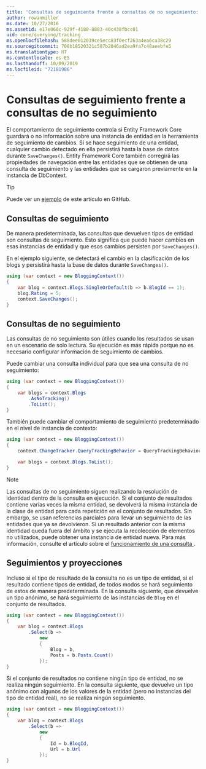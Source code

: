 ```yaml
---
title: 'Consultas de seguimiento frente a consultas de no seguimiento: EF Core'
author: rowanmiller
ms.date: 10/27/2016
ms.assetid: e17e060c-929f-4180-8883-40c438fbcc01
uid: core/querying/tracking
ms.openlocfilehash: 588dee012039ce5ecc83f0ecf263a4ea6ca38c29
ms.sourcegitcommit: 708b18520321c587b2046ad2ea9fa7c48aeebfe5
ms.translationtype: HT
ms.contentlocale: es-ES
ms.lasthandoff: 10/09/2019
ms.locfileid: "72181986"
---
```

# <a name="tracking-vs-no-tracking-queries"></a>Consultas de seguimiento frente a consultas de no seguimiento

El comportamiento de seguimiento controla si Entity Framework Core guardará o no información sobre una instancia de entidad en la herramienta de seguimiento de cambios. Si se hace seguimiento de una entidad, cualquier cambio detectado en ella persistirá hasta la base de datos durante `SaveChanges()`. Entity Framework Core también corregirá las propiedades de navegación entre las entidades que se obtienen de una consulta de seguimiento y las entidades que se cargaron previamente en la instancia de DbContext.

> [!TIP]  
> Puede ver un [ejemplo](https://github.com/aspnet/EntityFramework.Docs/tree/master/samples/core/Querying) de este artículo en GitHub.

## <a name="tracking-queries"></a>Consultas de seguimiento

De manera predeterminada, las consultas que devuelven tipos de entidad son consultas de seguimiento. Esto significa que puede hacer cambios en esas instancias de entidad y que esos cambios persisten por `SaveChanges()`.

En el ejemplo siguiente, se detectará el cambio en la clasificación de los blogs y persistirá hasta la base de datos durante `SaveChanges()`.

<!-- [!code-csharp[Main](samples/core/Querying/Tracking/Sample.cs)] -->
``` csharp
using (var context = new BloggingContext())
{
    var blog = context.Blogs.SingleOrDefault(b => b.BlogId == 1);
    blog.Rating = 5;
    context.SaveChanges();
}
```

## <a name="no-tracking-queries"></a>Consultas de no seguimiento

Las consultas de no seguimiento son útiles cuando los resultados se usan en un escenario de solo lectura. Su ejecución es más rápida porque no es necesario configurar información de seguimiento de cambios.

Puede cambiar una consulta individual para que sea una consulta de no seguimiento:

<!-- [!code-csharp[Main](samples/core/Querying/Tracking/Sample.cs?highlight=4)] -->
``` csharp
using (var context = new BloggingContext())
{
    var blogs = context.Blogs
        .AsNoTracking()
        .ToList();
}
```

También puede cambiar el comportamiento de seguimiento predeterminado en el nivel de instancia de contexto:

<!-- [!code-csharp[Main](samples/core/Querying/Tracking/Sample.cs?highlight=3)] -->
``` csharp
using (var context = new BloggingContext())
{
    context.ChangeTracker.QueryTrackingBehavior = QueryTrackingBehavior.NoTracking;

    var blogs = context.Blogs.ToList();
}
```

> [!NOTE]  
> Las consultas de no seguimiento siguen realizando la resolución de identidad dentro de la consulta en ejecución. Si el conjunto de resultados contiene varias veces la misma entidad, se devolverá la misma instancia de la clase de entidad para cada repetición en el conjunto de resultados. Sin embargo, se usan referencias parciales para llevar un seguimiento de las entidades que ya se devolvieron. Si un resultado anterior con la misma identidad queda fuera del ámbito y se ejecuta la recolección de elementos no utilizados, puede obtener una instancia de entidad nueva. Para más información, consulte el artículo sobre el [funcionamiento de una consulta ](xref:core/querying/how-query-works).

## <a name="tracking-and-projections"></a>Seguimientos y proyecciones

Incluso si el tipo de resultado de la consulta no es un tipo de entidad, si el resultado contiene tipos de entidad, de todos modos se hará seguimiento de estos de manera predeterminada. En la consulta siguiente, que devuelve un tipo anónimo, se hará seguimiento de las instancias de `Blog` en el conjunto de resultados.

<!-- [!code-csharp[Main](samples/core/Querying/Tracking/Sample.cs?highlight=7)] -->
``` csharp
using (var context = new BloggingContext())
{
    var blog = context.Blogs
        .Select(b =>
            new
            {
                Blog = b,
                Posts = b.Posts.Count()
            });
}
```

Si el conjunto de resultados no contiene ningún tipo de entidad, no se realiza ningún seguimiento. En la consulta siguiente, que devuelve un tipo anónimo con algunos de los valores de la entidad (pero no instancias del tipo de entidad real), no se realiza ningún seguimiento.

<!-- [!code-csharp[Main](samples/core/Querying/Tracking/Sample.cs)] -->
``` csharp
using (var context = new BloggingContext())
{
    var blog = context.Blogs
        .Select(b =>
            new
            {
                Id = b.BlogId,
                Url = b.Url
            });
}
```
